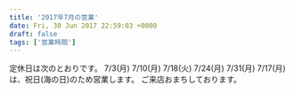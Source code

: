 ```yaml
---
title: '2017年7月の営業'
date: Fri, 30 Jun 2017 22:59:03 +0000
draft: false
tags: ['営業時間']
---
```


定休日は次のとおりです。 7/3(月) 7/10(月) 7/18(火) 7/24(月) 7/31(月) 7/17(月)は、祝日(海の日)のため営業します。 ご来店おまちしております。